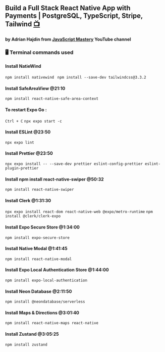 ## Build a Full Stack React Native App with Payments | PostgreSQL, TypeScript, Stripe, Tailwind [📺](https://youtu.be/kmy_YNhl0mw)

#### by Adrian Hajdin from [JavaScript Mastery](https://www.youtube.com/@javascriptmastery) YouTube channel

<!-- ### 🧠 Concepts Covered:

- Expo React Native framework
- NativeWind
- Sending Data
- Rendering HTML
- Routers
- Advanced Routing
- Middleware
- Rendering Static Files
- Parsing Form/JSON Data
- Parse Query Params-->

### 🖥 Terminal commands used

#### Install NatieWind

`npm install nativewind `
`npm install --save-dev tailwindcss@3.3.2`

#### Install SafeAreaView @21:10

`npm install react-native-safe-area-context`

#### To restart Expo Go :

`Ctrl + C`
`npx expo start -c`

#### Install ESLint @23:50

`npx expo lint`

#### Install Prettier @23:50

`npx expo install -- --save-dev prettier eslint-config-prettier eslint-plugin-prettier`

#### Install npm install react-native-swiper @50:32

`npm install react-native-swiper`

#### Install Clerk @1:31:30

`npx expo install react-dom react-native-web @expo/metro-runtime`
`npm install @clerk/clerk-expo`

#### Install Expo Secure Store @1:34:00

`npm install expo-secure-store`

#### Install Native Modal @1:41:45

`npm install react-native-modal`

#### Install Expo Local Authentication Store @1:44:00

`npm install expo-local-authentication`

#### Install Neon Database @2:11:50

`npm install @neondatabase/serverless`

#### Install Maps & Directions @3:01:40

`npm install react-native-maps react-native`

#### Install Zustand @3:05:25

`npm install zustand`
